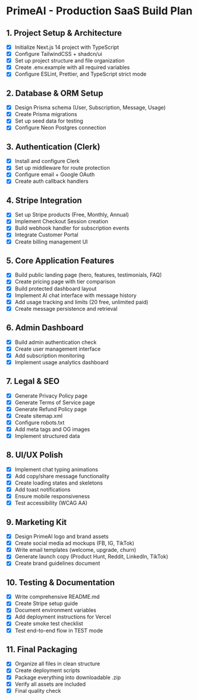 # PrimeAI - Production SaaS Build Plan

## 1. Project Setup & Architecture
- [x] Initialize Next.js 14 project with TypeScript
- [x] Configure TailwindCSS + shadcn/ui
- [x] Set up project structure and file organization
- [x] Create .env.example with all required variables
- [x] Configure ESLint, Prettier, and TypeScript strict mode

## 2. Database & ORM Setup
- [x] Design Prisma schema (User, Subscription, Message, Usage)
- [x] Create Prisma migrations
- [x] Set up seed data for testing
- [x] Configure Neon Postgres connection

## 3. Authentication (Clerk)
- [x] Install and configure Clerk
- [x] Set up middleware for route protection
- [x] Configure email + Google OAuth
- [x] Create auth callback handlers

## 4. Stripe Integration
- [x] Set up Stripe products (Free, Monthly, Annual)
- [x] Implement Checkout Session creation
- [x] Build webhook handler for subscription events
- [x] Integrate Customer Portal
- [x] Create billing management UI

## 5. Core Application Features
- [x] Build public landing page (hero, features, testimonials, FAQ)
- [x] Create pricing page with tier comparison
- [x] Build protected dashboard layout
- [x] Implement AI chat interface with message history
- [x] Add usage tracking and limits (20 free, unlimited paid)
- [x] Create message persistence and retrieval

## 6. Admin Dashboard
- [x] Build admin authentication check
- [x] Create user management interface
- [x] Add subscription monitoring
- [x] Implement usage analytics dashboard

## 7. Legal & SEO
- [x] Generate Privacy Policy page
- [x] Generate Terms of Service page
- [x] Generate Refund Policy page
- [x] Create sitemap.xml
- [x] Configure robots.txt
- [x] Add meta tags and OG images
- [x] Implement structured data

## 8. UI/UX Polish
- [x] Implement chat typing animations
- [x] Add copy/share message functionality
- [x] Create loading states and skeletons
- [x] Add toast notifications
- [x] Ensure mobile responsiveness
- [x] Test accessibility (WCAG AA)

## 9. Marketing Kit
- [x] Design PrimeAI logo and brand assets
- [x] Create social media ad mockups (FB, IG, TikTok)
- [x] Write email templates (welcome, upgrade, churn)
- [x] Generate launch copy (Product Hunt, Reddit, LinkedIn, TikTok)
- [x] Create brand guidelines document

## 10. Testing & Documentation
- [x] Write comprehensive README.md
- [x] Create Stripe setup guide
- [x] Document environment variables
- [x] Add deployment instructions for Vercel
- [x] Create smoke test checklist
- [x] Test end-to-end flow in TEST mode

## 11. Final Packaging
- [x] Organize all files in clean structure
- [x] Create deployment scripts
- [x] Package everything into downloadable .zip
- [x] Verify all assets are included
- [x] Final quality check